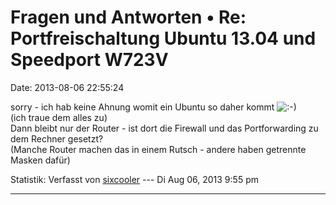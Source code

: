 Fragen und Antworten • Re: Portfreischaltung Ubuntu 13.04 und Speedport W723V
=============================================================================

Date: 2013-08-06 22:55:24

sorry - ich hab keine Ahnung womit ein Ubuntu so daher kommt
![:-)](http://forum.yacy-websuche.de/images/smilies/icon_e_smile.gif "Smile")\
(ich traue dem alles zu)\
Dann bleibt nur der Router - ist dort die Firewall und das
Portforwarding zu dem Rechner gesetzt?\
(Manche Router machen das in einem Rutsch - andere haben getrennte
Masken dafür)

Statistik: Verfasst von
[sixcooler](http://forum.yacy-websuche.de/memberlist.php?mode=viewprofile&u=274)
--- Di Aug 06, 2013 9:55 pm

------------------------------------------------------------------------

